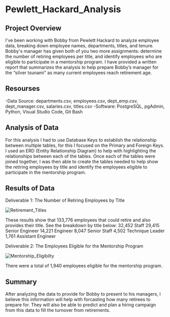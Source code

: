 # Pewlett_Hackard_Analysis

## Project Overview
I've been working with Bobby from Pewlett Hackard to analyze employee data, breaking down employee names, departments, titles, and tenure. Bobby's manager has given both of you two more assignments: determine the number of retiring employees per title, and identify employees who are eligible to participate in a mentorship program. I have provided a written report that summarizes the analysis to help prepare Bobby’s manager for the “silver tsunami” as many current employees reach retirement age.

## Resourses
-Data Source: departments.csv, employees.csv, dept_emp.csv, dept_manager.csv, salaries.csv, titles.csv
-Software: PostgreSQL, pgAdmin, Python, Visual Studio Code, Git Bash

## Analysis of Data
For this analysis I had to use Database Keys to establish the relationship between multiple tables, for this I focused on the Primary and Foreign Keys.
I used an ERD (Entity Relationship Diagram) to help with highlighting the relationships between each of the tables. Once each of the tables were joined together, I was then able to create the tables needed to help show the retiring employees by title and identify the employees eligible to participate in the mentorship program. 

## Results of Data
Deliverable 1: The Number of Retiring Employees by Title

![Retirement_Titles](https://user-images.githubusercontent.com/108022219/182717126-bded8352-8c9a-4e1e-af54-372ad59ed2c2.png)

These results show that 133,776 employees that could retire and also provides their title. 
See the breakdown by title below:
32,452 Staff
29,415 Senior Engineer
14,221 Engineer
8,047 Senior Staff
4,502 Technique Leader
1,761 Assistant Engineer

Deliverable 2: The Employees Eligible for the Mentorship Program

![Mentorship_Eligibilty](https://user-images.githubusercontent.com/108022219/182719390-d6064eb6-8f50-4445-8f7a-2c5d10496e27.png)

There were a total of 1,940 employees eligible for the mentorship program. 

## Summary 
After analyzing the data to provide for Bobby to present to his managers, I believe this information will help with forcasting how many retirees to prepare for. They will also be able to predict and plan a hiring campaign from this data to fill the turnover from retirements. 
